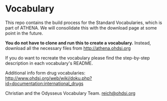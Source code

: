 Vocabulary
==========

This repo contains the build process for the Standard Vocabularies, which is part of ATHENA. We will consolidate this with the download page at some point in the future.

**You do not have to clone and run this to create a vocabulary.** Instead, download all the necessary files from http://athena.ohdsi.org

If you do want to recreate the vocabulary please find the step-by-step description in each vocabulary's README.

Additional info form drug vocabularies: http://www.ohdsi.org/web/wiki/doku.php?id=documentation:international_drugs

Christian and the Odysseus Vocabulary Team.
reich@ohdsi.org
